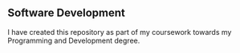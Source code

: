 ## Software Development
I have created this repository as part of my coursework towards my Programming and Development degree. 
